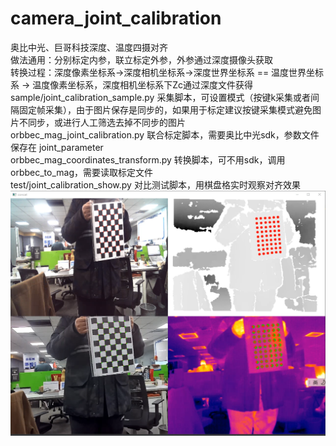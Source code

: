 # camera_joint_calibration  
奥比中光、巨哥科技深度、温度四摄对齐  
做法通用：分别标定内参，联立标定外参，外参通过深度摄像头获取  
转换过程：深度像素坐标系->深度相机坐标系->深度世界坐标系 == 温度世界坐标系 -> 温度像素坐标系，深度相机坐标系下Zc通过深度文件获得  
sample/joint_calibration_sample.py 采集脚本，可设置模式（按键k采集或者间隔固定帧采集），由于图片保存是同步的，如果用于标定建议按键采集模式避免图片不同步，或进行人工筛选去掉不同步的图片       
orbbec_mag_joint_calibration.py 联合标定脚本，需要奥比中光sdk，参数文件保存在 joint_parameter  
orbbec_mag_coordinates_transform.py 转换脚本，可不用sdk，调用orbbec_to_mag，需要读取标定文件   
test/joint_calibration_show.py 对比测试脚本，用棋盘格实时观察对齐效果  
<img src="demo.png" style="vertical-align: middle;" alt="Image" />

